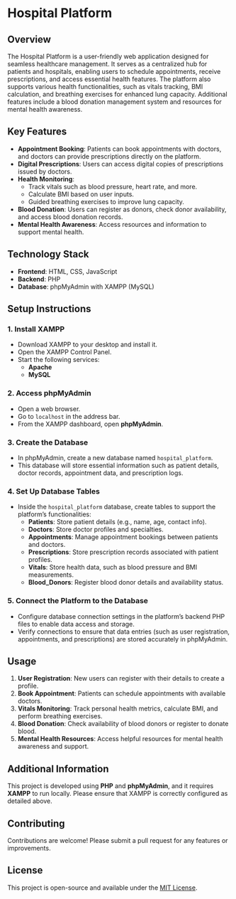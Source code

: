 
# Hospital Platform

## Overview
The Hospital Platform is a user-friendly web application designed for seamless healthcare management. It serves as a centralized hub for patients and hospitals, enabling users to schedule appointments, receive prescriptions, and access essential health features. The platform also supports various health functionalities, such as vitals tracking, BMI calculation, and breathing exercises for enhanced lung capacity. Additional features include a blood donation management system and resources for mental health awareness.

## Key Features
- **Appointment Booking**: Patients can book appointments with doctors, and doctors can provide prescriptions directly on the platform.
- **Digital Prescriptions**: Users can access digital copies of prescriptions issued by doctors.
- **Health Monitoring**:
  - Track vitals such as blood pressure, heart rate, and more.
  - Calculate BMI based on user inputs.
  - Guided breathing exercises to improve lung capacity.
- **Blood Donation**: Users can register as donors, check donor availability, and access blood donation records.
- **Mental Health Awareness**: Access resources and information to support mental health.

## Technology Stack
- **Frontend**: HTML, CSS, JavaScript
- **Backend**: PHP
- **Database**: phpMyAdmin with XAMPP (MySQL)

## Setup Instructions

### 1. Install XAMPP
   - Download XAMPP to your desktop and install it.
   - Open the XAMPP Control Panel.
   - Start the following services:
     - **Apache**
     - **MySQL**

### 2. Access phpMyAdmin
   - Open a web browser.
   - Go to `localhost` in the address bar.
   - From the XAMPP dashboard, open **phpMyAdmin**.

### 3. Create the Database
   - In phpMyAdmin, create a new database named `hospital_platform`.
   - This database will store essential information such as patient details, doctor records, appointment data, and prescription logs.

### 4. Set Up Database Tables
   - Inside the `hospital_platform` database, create tables to support the platform’s functionalities:
     - **Patients**: Store patient details (e.g., name, age, contact info).
     - **Doctors**: Store doctor profiles and specialties.
     - **Appointments**: Manage appointment bookings between patients and doctors.
     - **Prescriptions**: Store prescription records associated with patient profiles.
     - **Vitals**: Store health data, such as blood pressure and BMI measurements.
     - **Blood_Donors**: Register blood donor details and availability status.

### 5. Connect the Platform to the Database
   - Configure database connection settings in the platform’s backend PHP files to enable data access and storage.
   - Verify connections to ensure that data entries (such as user registration, appointments, and prescriptions) are stored accurately in phpMyAdmin.

## Usage
1. **User Registration**: New users can register with their details to create a profile.
2. **Book Appointment**: Patients can schedule appointments with available doctors.
3. **Vitals Monitoring**: Track personal health metrics, calculate BMI, and perform breathing exercises.
4. **Blood Donation**: Check availability of blood donors or register to donate blood.
5. **Mental Health Resources**: Access helpful resources for mental health awareness and support.

## Additional Information
This project is developed using **PHP** and **phpMyAdmin**, and it requires **XAMPP** to run locally. Please ensure that XAMPP is correctly configured as detailed above.

## Contributing
Contributions are welcome! Please submit a pull request for any features or improvements.

## License
This project is open-source and available under the [MIT License](LICENSE).
